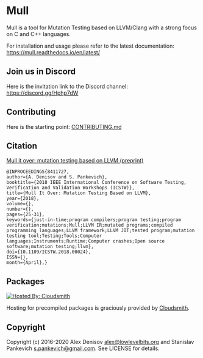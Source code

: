 # Mull

Mull is a tool for Mutation Testing based on LLVM/Clang with a strong focus on C and C++ languages.

For installation and usage please refer to the latest documentation: https://mull.readthedocs.io/en/latest/

## Join us in Discord

Here is the invitation link to the Discord channel: https://discord.gg/Hphp7dW

## Contributing

Here is the starting point: [CONTRIBUTING.md](CONTRIBUTING.md)

## Citation

[Mull it over: mutation testing based on LLVM (preprint)](https://lowlevelbits.org/pdfs/Mull_Mutation_2018.pdf)

```
@INPROCEEDINGS{8411727, 
author={A. Denisov and S. Pankevich}, 
booktitle={2018 IEEE International Conference on Software Testing, Verification and Validation Workshops (ICSTW)}, 
title={Mull It Over: Mutation Testing Based on LLVM}, 
year={2018}, 
volume={}, 
number={}, 
pages={25-31}, 
keywords={just-in-time;program compilers;program testing;program verification;mutations;Mull;LLVM IR;mutated programs;compiled programming languages;LLVM framework;LLVM JIT;tested program;mutation testing tool;Testing;Tools;Computer languages;Instruments;Runtime;Computer crashes;Open source software;mutation testing;llvm}, 
doi={10.1109/ICSTW.2018.00024}, 
ISSN={}, 
month={April},}
```

## Packages

[![Hosted By: Cloudsmith](https://img.shields.io/badge/OSS%20hosting%20by-cloudsmith-blue?logo=cloudsmith&style=for-the-badge)](https://cloudsmith.com)

Hosting for precompiled packages is graciously provided by  [Cloudsmith](https://cloudsmith.com).

## Copyright

Copyright (c) 2016-2020 Alex Denisov <alex@lowlevelbits.org> and Stanislav Pankevich <s.pankevich@gmail.com>. See LICENSE for details.
